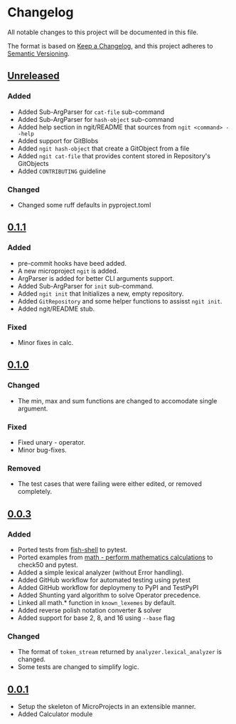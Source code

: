 # Changelog

All notable changes to this project will be documented in this file.

The format is based on [Keep a Changelog](https://keepachangelog.com/en/1.1.0/),
and this project adheres to [Semantic Versioning](https://semver.org/spec/v2.0.0.html).

<!-- 
    The following heading should be used
        - Added
        - Changed
        - Deprecated
        - Removed
        - Fixed
        - Security
 -->

## [Unreleased]

### Added
- Added Sub-ArgParser for `cat-file` sub-command
- Added Sub-ArgParser for `hash-object` sub-command
- Added help section in ngit/README that sources from `ngit <command> --help`
- Added support for GitBlobs
- Added `ngit hash-object` that create a GitObject from a file
- Added `ngit cat-file` that provides content stored in Repository's GitObjects
- Added `CONTRIBUTING` guideline


### Changed
- Changed some ruff defaults in pyproject.toml


## [0.1.1]

### Added
- pre-commit hooks have beed added.
- A new microproject `ngit` is added.
- ArgParser is added for better CLI arguments support.
- Added Sub-ArgParser for `init` sub-command.
- Added `ngit init` that Initializes a new, empty repository.
- Added `GitRepository` and some helper functions to assisst `ngit init`.
- Added ngit/README stub.

### Fixed
- Minor fixes in calc.


## [0.1.0]

### Changed
- The min, max and sum functions are changed to accomodate single argument.

### Fixed
- Fixed unary - operator.
- Minor bug-fixes.

### Removed
- The test cases that were failing were either edited, or removed completely.



## [0.0.3]

### Added

- Ported tests from [fish-shell](https://github.com/fish-shell/fish-shell/blob/master/tests/checks/math.fish) to pytest.
- Ported examples from [math - perform mathematics calculations](https://fishshell.com/docs/current/cmds/math.html#examples) to check50 and pytest.
- Added a simple lexical analyzer (without Error handling).
- Added GitHub workflow for automated testing using pytest
- Added GitHub workflow for deploymeny to PyPI and TestPyPI
- Added Shunting yard algorithm to solve Operator precedence.
- Linked all math.* function in `known_lexemes` by default.
- Added reverse polish notation converter & solver
- Added support for base 2, 8, and 16 using `--base` flag


### Changed
- The format of `token_stream` returned by `analyzer.lexical_analyzer` is changed.
- Some tests are changed to simplify logic.

## [0.0.1]
- Setup the skeleton of MicroProjects in an extensible manner.
- Added Calculator module


<!-- Here comes the `git diff` of each version. -->
[unreleased]: https://github.com/nyx-4/MicroProjects/compare/v0.1.1...HEAD
[0.1.1]: https://github.com/nyx-4/MicroProjects/compare/v0.1.0...v0.1.1
[0.1.0]: https://github.com/nyx-4/MicroProjects/compare/v0.0.3...v0.1.0
[0.0.3]: https://github.com/nyx-4/MicroProjects/compare/v0.0.1...v0.0.3
[0.0.1]: https://github.com/nyx-4/MicroProjects/releases/tag/v0.0.1
